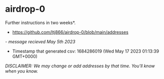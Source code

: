 # airdrop-0

Further instructions in two weeks\*.

- https://github.com/ltj866/airdrop-0/blob/main/addresses

\- _message recieved May 5th 2023_

- Timestamp that generated csv:
  1684286019 (Wed May 17 2023 01:13:39 GMT+0000)

_DISCLAIMER: We may change or add addresses by that time. You'll know when you know._
